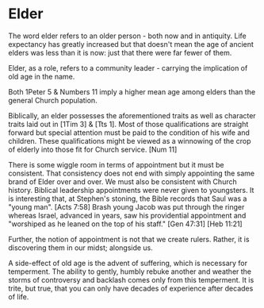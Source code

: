 # Elder

The word elder refers to an older person - both now and in antiquity.
Life expectancy has greatly increased but that doesn't mean the age of ancient elders was less than it is now: just that there were far fewer of them.

Elder, as a role, refers to a community leader - carrying the implication of old age in the name.

Both 1Peter 5 & Numbers 11 imply a higher mean age among elders than the general Church population.

Biblically, an elder possesses the aforementioned traits as well as character traits laid out in [1Tim 3] & [Tts 1].
Most of those qualifications are straight forward but special attention must be paid to the condition of his wife and children.
These qualifications might be viewed as a winnowing of the crop of elderly into those fit for Church service.  [Num 11]

There is some wiggle room in terms of appointment but it must be consistent.
That consistency does not end with simply appointing the same brand of Elder over and over.
We must also be consistent with Church history.
Biblical leadership appointments were never given to youngsters.
It is interesting that, at Stephen's stoning, the Bible records that Saul was a "young man".  [Acts 7:58]
Brash young Jacob was put through the ringer whereas Israel, advanced in years, saw his providential appointment and "worshiped as he leaned on the top of his staff."  [Gen 47:31] [Heb 11:21]

Further, the notion of appointment is not that we create rulers.
Rather, it is discovering them in our midst; alongside us.

A side-effect of old age is the advent of suffering, which is necessary for temperment.
The ability to gently, humbly rebuke another and weather the storms of controversy and backlash comes only from this temperment.
It is trite, but true, that you can only have decades of experience after decades of life.

